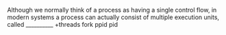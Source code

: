 Although we normally think of a process as having a single control flow, in modern
systems a process can actually consist of multiple execution units, called __________
+threads
fork
ppid
pid
